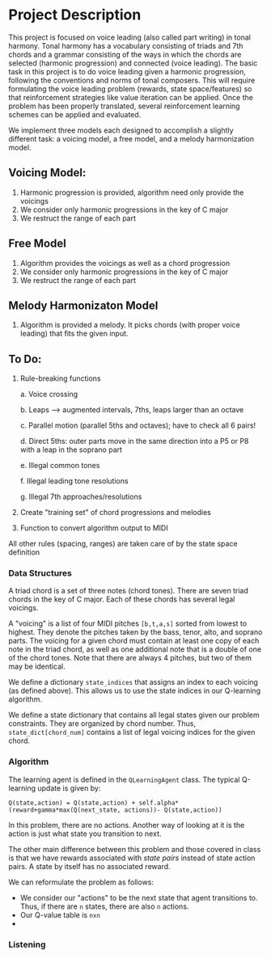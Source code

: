 # Project Description
This project is focused on voice leading (also called part writing) in tonal harmony. Tonal harmony has a vocabulary consisting of triads and 7th chords and a grammar consisting of the ways in which the chords are selected (harmonic progression) and connected (voice leading). The basic task in this project is to do voice leading given a harmonic progression, following the conventions and norms of tonal composers. This will require formulating the voice leading problem (rewards, state space/features) so that reinforcement strategies like value iteration can be applied. Once the problem has been properly translated, several reinforcement learning schemes can be applied and evaluated.

We implement three models each designed to accomplish a slightly different task: a voicing model, a free model, and a melody harmonization model. 

## Voicing Model: 
1. Harmonic progression is provided, algorithm need only provide the voicings
2. We consider only harmonic progressions in the key of C major
3. We restruct the range of each part

## Free Model 
1. Algorithm provides the voicings as well as a chord progression
2. We consider only harmonic progressions in the key of C major
3. We restruct the range of each part

## Melody Harmonizaton Model 
1. Algorithm is provided a melody. It picks chords (with proper voice leading) that fits the given input. 

## To Do: 
1. Rule-breaking functions
    
    a. Voice crossing

    b. Leaps --> augmented intervals, 7ths, leaps larger than an octave

    c. Parallel motion (parallel 5ths and octaves); have to check all 6 pairs!

    d. Direct 5ths: outer parts move in the same direction into a P5 or P8 with a leap in the soprano part

    e. Illegal common tones

    f. Illegal leading tone resolutions

    g. Illegal 7th approaches/resolutions

2. Create "training set" of chord progressions and melodies 

3. Function to convert algorithm output to MIDI

All other rules (spacing, ranges) are taken care of by the state space definition

### Data Structures
A triad chord is a set of three notes (chord tones). There are seven triad chords in the key of C major. Each of these chords has several legal voicings.  

A "voicing" is a list of four MIDI pitches `[b,t,a,s]` sorted from lowest to highest. They denote the pitches taken by the bass, tenor, alto, and soprano parts. The voicing for a given chord must contain at least one copy of each note in the triad chord, as well as one additional note that is a double of one of the chord tones. Note that there are always 4 pitches, but two of them may be identical. 

We define a dictionary `state_indices` that assigns an index to each voicing (as defined above). This allows us to use the state indices in our Q-learning algorithm.

We define a state dictionary that contains all legal states given our problem constraints. They are organized by chord number. Thus, `state_dict[chord_num]` contains a list of legal voicing indices for the given chord.

### Algorithm
The learning agent is defined in the `QLearningAgent` class. The typical Q-learning update is given by:

```
Q(state,action) = Q(state,action) + self.alpha*(reward+gamma*max(Q(next_state, actions))- Q(state,action))
```

In this problem, there are no actions. Another way of looking at it is the action is just what state you transition to next. 

The other main difference between this problem and those covered in class is that we have rewards associated with *state pairs* instead of state action pairs. A state by itself has no associated reward.

We can reformulate the problem as follows:

* We consider our "actions" to be the next state that agent transitions to. Thus, if there are `n` states, there are also `n` actions.
* Our Q-value table is `nxn`
* 

### Listening 